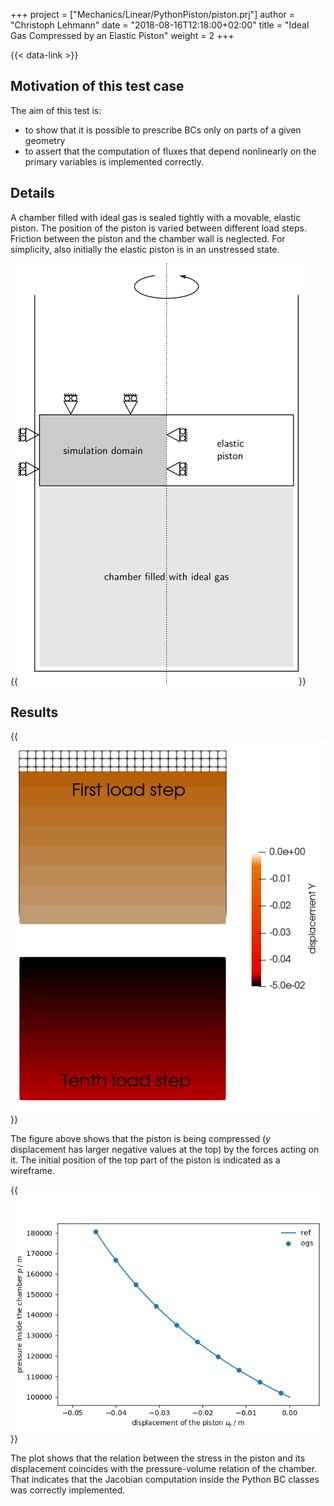 +++
project = ["Mechanics/Linear/PythonPiston/piston.prj"]
author = "Christoph Lehmann"
date = "2018-08-16T12:18:00+02:00"
title = "Ideal Gas Compressed by an Elastic Piston"
weight = 2
+++

{{< data-link >}}

## Motivation of this test case

The aim of this test is:

* to show that it is possible to prescribe BCs only on parts of a given geometry
* to assert that the computation of fluxes that depend nonlinearly on the
  primary variables is implemented correctly.

## Details

A chamber filled with ideal gas is sealed tightly with a movable, elastic
piston. The position of the piston is varied between different load steps.
Friction between the piston and the chamber wall is neglected.
For simplicity, also initially the elastic piston is in an unstressed state.

{{<img src="sketch-piston.png" >}}

## Results

{{<img src="load-steps.png" >}}

The figure above shows that the piston is being compressed
($y$ displacement has larger negative values at the top)
by the forces acting on it.
The initial position of the top part of the piston is indicated as a wireframe.

{{<img src="pressure-displacement.png" >}}

The plot shows that the relation between the stress in the piston and its
displacement coincides with the pressure-volume relation of the chamber.
That indicates that the Jacobian computation inside the Python BC classes was
correctly implemented.
